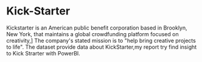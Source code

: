 # Kick-Starter 
Kickstarter is an American public benefit corporation based in Brooklyn, New York, that maintains a global crowdfunding platform focused on creativity,] The company's stated mission is to "help bring creative projects to life".
The dataset provide data about KickStarter,my report try find insight to Kick Strarter with PowerBI.

